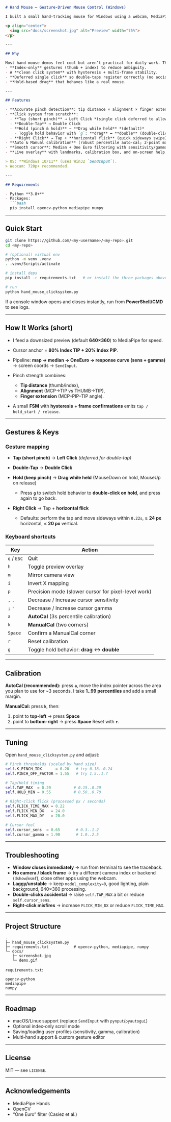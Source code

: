 ````markdown
# Hand Mouse – Gesture-Driven Mouse Control (Windows)

I built a small hand-tracking mouse for Windows using a webcam, MediaPipe Hands, and a robust **thumb + index** pinch pipeline. My goal is everyday usability: accurate clicks, reliable double-clicks, and practical drag & drop—without tiring gestures.

<p align="center">
  <img src="docs/screenshot.jpg" alt="Preview" width="75%">
</p>

---

## Why

Most hand-mouse demos feel cool but aren’t practical for daily work. This project focuses on:
- **Index-only** gestures (thumb + index) to reduce ambiguity.
- A **clean click system** with hysteresis + multi-frame stability.
- **Deferred single click** so double-taps register correctly (no accidental triple-clicks).
- **Hold-based drag** that behaves like a real mouse.

---

## Features

- **Accurate pinch detection**: tip distance × alignment × finger extension.
- **Click system from scratch**:
  - **Tap (short pinch)** → Left Click *(single click deferred to allow double-tap)*  
  - **Double-Tap** → Double Click  
  - **Hold (pinch & hold)** → **Drag while held** *(default)*  
    - Toggle hold behavior with `g`: **drag** ↔ **double** (double-click on hold)
  - **Right Click** → Tap + **horizontal flick** (quick sideways swipe)
- **Auto & Manual calibration** (robust percentile auto-cal; 2-point manual).
- **Smooth cursor**: Median + One Euro filtering with sensitivity/gamma curve.
- **Live overlay** with landmarks, calibration box, and on-screen help.

> OS: **Windows 10/11** (uses Win32 `SendInput`).  
> Webcam: 720p+ recommended.

---

## Requirements

- Python **3.8+**
- Packages:
  ```bash
  pip install opencv-python mediapipe numpy
````

---

## Quick Start

```bash
git clone https://github.com/<my-username>/<my-repo>.git
cd <my-repo>

# (optional) virtual env
python -m venv .venv
. .venv/Scripts/activate

# install deps
pip install -r requirements.txt   # or install the three packages above

# run
python hand_mouse_clicksystem.py
```

If a console window opens and closes instantly, run from **PowerShell/CMD** to see logs.

---

## How It Works (short)

* I feed a downsized preview (default **640×360**) to MediaPipe for speed.
* Cursor anchor = **80% Index TIP + 20% Index PIP**.
* Pipeline: **map → median → OneEuro → response curve (sens + gamma)** → screen coords → `SendInput`.
* Pinch strength combines:

  * **Tip distance** (thumb/index),
  * **Alignment** (MCP→TIP vs THUMB→TIP),
  * **Finger extension** (MCP–PIP–TIP angle).
* A small **FSM** with **hysteresis** + **frame confirmations** emits `tap / hold_start / release`.

---

## Gestures & Keys

### Gesture mapping

* **Tap (short pinch)** → **Left Click** *(deferred for double-tap)*
* **Double-Tap** → **Double Click**
* **Hold (keep pinch)** → **Drag while held** (MouseDown on hold, MouseUp on release)

  * Press **`g`** to switch hold behavior to **double-click on hold**, and press again to go back.
* **Right Click** → Tap + **horizontal flick**

  * Defaults: perform the tap and move sideways within `0.22s`, ≥ **24 px** horizontal, ≤ **20 px** vertical.

### Keyboard shortcuts

| Key         | Action                                              |
| ----------- | --------------------------------------------------- |
| `q` / `ESC` | Quit                                                |
| `h`         | Toggle preview overlay                              |
| `m`         | Mirror camera view                                  |
| `i`         | Invert X mapping                                    |
| `p`         | Precision mode (slower cursor for pixel-level work) |
| `,` `.`     | Decrease / Increase cursor sensitivity              |
| `;` `'`     | Decrease / Increase cursor gamma                    |
| `a`         | **AutoCal** (3s percentile calibration)             |
| `k`         | **ManualCal** (two corners)                         |
| `Space`     | Confirm a ManualCal corner                          |
| `r`         | Reset calibration                                   |
| `g`         | Toggle hold behavior: **drag** ↔ **double**         |

---

## Calibration

**AutoCal (recommended):** press **`a`**, move the index pointer across the area you plan to use for \~3 seconds. I take **1..99 percentiles** and add a small margin.

**ManualCal:** press **`k`**, then:

1. point to **top-left** → press **Space**
2. point to **bottom-right** → press **Space**
   Reset with **`r`**.

---

## Tuning

Open `hand_mouse_clicksystem.py` and adjust:

```python
# Pinch thresholds (scaled by hand size)
self.K_PINCH_IDX      = 0.20   # try 0.18..0.24
self.PINCH_OFF_FACTOR = 1.55   # try 1.5..1.7

# Tap/Hold timing
self.TAP_MAX  = 0.20          # 0.15..0.20
self.HOLD_MIN = 0.55          # 0.50..0.70

# Right-click flick (processed px / seconds)
self.FLICK_TIME_MAX = 0.22
self.FLICK_MIN_DX   = 24.0
self.FLICK_MAX_DY   = 20.0

# Cursor feel
self.cursor_sens  = 0.65       # 0.3..1.2
self.cursor_gamma = 1.90       # 1.0..2.5
```

---

## Troubleshooting

* **Window closes immediately** → run from terminal to see the traceback.
* **No camera / black frame** → try a different camera index or backend (`dshow`/`msmf`), close other apps using the webcam.
* **Laggy/unstable** → keep `model_complexity=0`, good lighting, plain background, 640×360 processing.
* **Double-clicks accidental** → raise `self.TAP_MAX` a bit or reduce `self.cursor_sens`.
* **Right-click misfires** → increase `FLICK_MIN_DX` or reduce `FLICK_TIME_MAX`.

---

## Project Structure

```
.
├─ hand_mouse_clicksystem.py
├─ requirements.txt           # opencv-python, mediapipe, numpy
└─ docs/
   ├─ screenshot.jpg
   └─ demo.gif
```

`requirements.txt`:

```
opencv-python
mediapipe
numpy
```

---

## Roadmap

* macOS/Linux support (replace `SendInput` with `pynput`/`pyautogui`)
* Optional index-only scroll mode
* Saving/loading user profiles (sensitivity, gamma, calibration)
* Multi-hand support & custom gesture editor

---

## License

MIT — see `LICENSE`.

---

## Acknowledgements

* MediaPipe Hands
* OpenCV
* “One Euro” filter (Casiez et al.)

```
```
